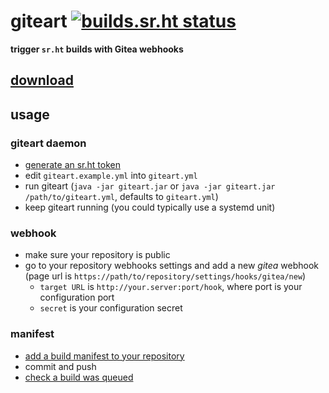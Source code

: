 # giteart [![builds.sr.ht status](https://builds.sr.ht/~delthas/giteart.svg)](https://builds.sr.ht/~delthas/giteart?)

**trigger `sr.ht` builds with Gitea webhooks**

## [download](https://delthas.fr/giteart.jar)

## usage

### giteart daemon

- [generate an sr.ht token](https://meta.sr.ht/oauth/personal-token)
- edit `giteart.example.yml` into `giteart.yml`
- run giteart (`java -jar giteart.jar` or `java -jar giteart.jar /path/to/giteart.yml`, defaults to `giteart.yml`)
- keep giteart running (you could typically use a systemd unit)

### webhook

- make sure your repository is public
- go to your repository webhooks settings and add a new *gitea* webhook (page url is `https://path/to/repository/settings/hooks/gitea/new`)
  - `target URL` is `http://your.server:port/hook`, where port is your configuration port
  - `secret` is your configuration secret

### manifest

- [add a build manifest to your repository](https://man.sr.ht/builds.sr.ht/#build-manifests) 
- commit and push
- [check a build was queued](https://builds.sr.ht/)
